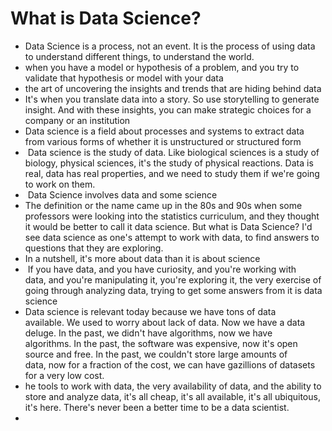 # What is Data Science?
- Data Science is a process, not an event. It is the process of using data to understand different things, to understand the world.
- when you have a model or hypothesis of a problem, and you try to validate that hypothesis or model with your data
- the art of uncovering the insights and trends that are hiding behind data
- It's when you translate data into a story. So use storytelling to generate insight. And with these insights, you can make strategic choices for a company or an institution
- Data science is a field about processes and systems to extract data from various forms of whether it is unstructured or structured form
-  Data science is the study of data. Like biological sciences is a study of biology, physical sciences, it's the study of physical reactions. Data is real, data has real properties, and we need to study them if we're going to work on them.
-  Data Science involves data and some science
- The definition or the name came up in the 80s and 90s when some professors were looking into the statistics curriculum, and they thought it would be better to call it data science. But what is Data Science? I'd see data science as one's attempt to work with data, to find answers to questions that they are exploring.
- In a nutshell, it's more about data than it is about science
-  If you have data, and you have curiosity, and you're working with data, and you're manipulating it, you're exploring it, the very exercise of going through analyzing data, trying to get some answers from it is data science
- Data science is relevant today because we have tons of data available. We used to worry about lack of data. Now we have a data deluge. In the past, we didn't have algorithms, now we have algorithms. In the past, the software was expensive, now it's open source and free. In the past, we couldn't store large amounts of data, now for a fraction of the cost, we can have gazillions of datasets for a very low cost.
- he tools to work with data, the very availability of data, and the ability to store and analyze data, it's all cheap, it's all available, it's all ubiquitous, it's here. There's never been a better time to be a data scientist.
- 
